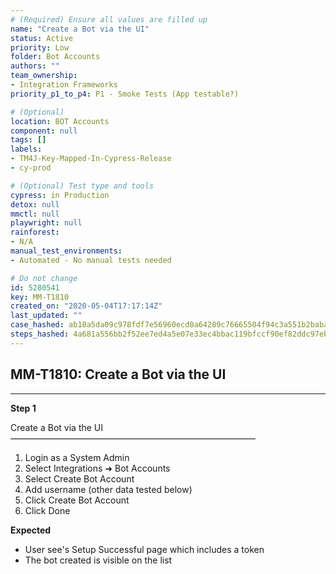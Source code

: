 ```yaml
---
# (Required) Ensure all values are filled up
name: "Create a Bot via the UI"
status: Active
priority: Low
folder: Bot Accounts
authors: ""
team_ownership: 
- Integration Frameworks
priority_p1_to_p4: P1 - Smoke Tests (App testable?)

# (Optional)
location: BOT Accounts
component: null
tags: []
labels: 
- TM4J-Key-Mapped-In-Cypress-Release
- cy-prod

# (Optional) Test type and tools
cypress: in Production
detox: null
mmctl: null
playwright: null
rainforest: 
- N/A
manual_test_environments: 
- Automated - No manual tests needed

# Do not change
id: 5280541
key: MM-T1810
created_on: "2020-05-04T17:17:14Z"
last_updated: ""
case_hashed: ab10a5da09c978fdf7e56960ecd0a64289c76665504f94c3a551b2baba8f1621c2269e669f621457eda65120d6948a16
steps_hashed: 4a681a556bb2f52ee7ed4a5e07e33ec4bbac119bfccf90ef82ddc97eb0d91022860094e6a3c026045658e6bd04ea5274
---
```


<!-- (Auto-generated) Based on frontmatter's "key" and "name" -->

## MM-T1810: Create a Bot via the UI

---

**Step 1**

Create a Bot via the UI\
————————————————————————————

1. Login as a System Admin
2. Select Integrations ➜ Bot Accounts
3. Select Create Bot Account
4. Add username (other data tested below)
5. Click Create Bot Account
6. Click Done

**Expected**

- User see's Setup Successful page which includes a token
- The bot created is visible on the list
